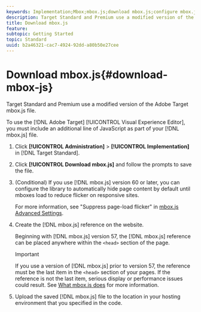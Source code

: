 ```yaml
---
keywords: Implementation;Mbox;mbox.js;download mbox.js;configure mbox.js
description: Target Standard and Premium use a modified version of the Adobe Target mbox.js file.
title: Download mbox.js
feature: 
subtopic: Getting Started
topic: Standard
uuid: b2a46321-cac7-4924-92dd-a80b50e27cee
---
```


# Download mbox.js{#download-mbox-js}

Target Standard and Premium use a modified version of the Adobe Target mbox.js file.

To use the [!DNL Adobe Target] [!UICONTROL Visual Experience Editor], you must include an additional line of JavaScript as part of your [!DNL mbox.js] file. 

1. Click **[!UICONTROL Administration]** > **[!UICONTROL Implementation]** in [!DNL Target Standard].
1. Click **[!UICONTROL Download mbox.js]** and follow the prompts to save the file.
1. (Conditional) If you use [!DNL mbox.js] version 60 or later, you can configure the library to automatically hide page content by default until mboxes load to reduce flicker on responsive sites.

   For more information, see "Suppress page-load flicker" in [mbox.js Advanced Settings](../../../c-implementing-target/c-implementing-target-for-client-side-web/t-mbox-download/advanced-mboxjs-settings.md#reference_A9C8DAC6DF7743EDBCF1D71F8F20843C). 

1. Create the [!DNL mbox.js] reference on the website.

   Beginning with [!DNL mbox.js] version 57, the [!DNL mbox.js] reference can be placed anywhere within the `<head>` section of the page.

   >[!IMPORTANT]
   >
   >If you use a version of [!DNL mbox.js] prior to version 57, the reference must be the last item in the `<head>` section of your pages. If the reference is not the last item, serious display or performance issues could result. See [What mbox.js does](/help/c-implementing-target/c-implementing-target-for-client-side-web/t-mbox-download/mbox-technical.md) for more information.

1. Upload the saved [!DNL mbox.js] file to the location in your hosting environment that you specified in the code.
